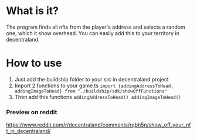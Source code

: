 # What is it?
The program finds all nfts from the player's address and selects a random one, which it show overhead. You can easily add this to your territory in decentraland. 

# How to use
1) Just add the buildship folder to your src in decentraland project
2) Import 2 functions to your game.ts
`import {addingAddressToHead, addingImageToHead} from "./buildship/sdk/showOffFunctions"`
3) Then add this functions `addingAddressToHead()
addingImageToHead()`

### Preview on reddit
https://www.reddit.com/r/decentraland/comments/rqbh5n/show_off_your_nft_in_decentraland/
